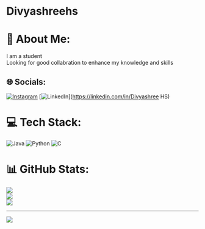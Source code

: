 # Divyashreehs
# 💫 About Me:
I am a student<br>Looking for good collabration to enhance my knowledge and skills<br>


## 🌐 Socials:
[![Instagram](https://img.shields.io/badge/Instagram-%23E4405F.svg?logo=Instagram&logoColor=white)](https://instagram.com/divya_sree_babu) [![LinkedIn](https://img.shields.io/badge/LinkedIn-%230077B5.svg?logo=linkedin&logoColor=white)](https://linkedin.com/in/Divyashree HS) 

# 💻 Tech Stack:
![Java](https://img.shields.io/badge/java-%23ED8B00.svg?style=for-the-badge&logo=openjdk&logoColor=white) ![Python](https://img.shields.io/badge/python-3670A0?style=for-the-badge&logo=python&logoColor=ffdd54) ![C](https://img.shields.io/badge/c-%2300599C.svg?style=for-the-badge&logo=c&logoColor=white)
# 📊 GitHub Stats:
![](https://github-readme-stats.vercel.app/api?username=Divyashreebabu&theme=dark&hide_border=false&include_all_commits=false&count_private=false)<br/>
![](https://github-readme-streak-stats.herokuapp.com/?user=Divyashreebabu&theme=dark&hide_border=false)<br/>
![](https://github-readme-stats.vercel.app/api/top-langs/?username=Divyashreebabu&theme=dark&hide_border=false&include_all_commits=false&count_private=false&layout=compact)

---
[![](https://visitcount.itsvg.in/api?id=Divyashreebabu&icon=0&color=0)](https://visitcount.itsvg.in)

<!-- Proudly created with GPRM ( https://gprm.itsvg.in ) -->
